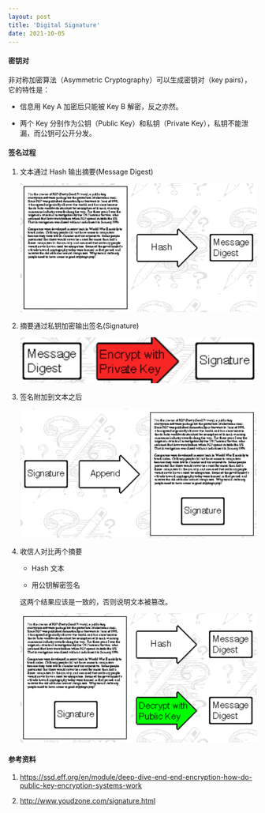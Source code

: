 ```yaml
---
layout: post
title: 'Digital Signature'
date: 2021-10-05
---
```


#### **密钥对**

非对称加密算法（Asymmetric Cryptography）可以生成密钥对（key pairs），它的特性是：

- 信息用 Key A 加密后只能被 Key B 解密，反之亦然。

- 两个 Key 分别作为公钥（Public Key）和私钥（Private Key），私钥不能泄漏，而公钥可公开分发。

#### **签名过程**

1. 文本通过 Hash 输出摘要(Message Digest)

   ![generate_hash](/assets/generate_hash.png)

2. 摘要通过私钥加密输出签名(Signature)

   ![generate_signature](/assets/generate_signature.png)

3. 签名附加到文本之后

   ![append_signature](/assets/append_signature.png)

4. 收信人对比两个摘要

   - Hash 文本

   - 用公钥解密签名

   这两个结果应该是一致的，否则说明文本被篡改。

   ![compare_hash](/assets/compare_hash.png)

#### **参考资料**

1. <https://ssd.eff.org/en/module/deep-dive-end-end-encryption-how-do-public-key-encryption-systems-work>

2. <http://www.youdzone.com/signature.html>
